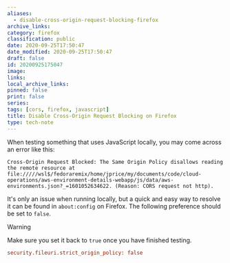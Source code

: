 ```yaml
---
aliases:
  - disable-cross-origin-request-blocking-firefox
archive_links: 
category: firefox
classification: public
date: 2020-09-25T17:50:47
date_modified: 2020-09-25T17:50:47
draft: false
id: 20200925175047
image: 
links: 
local_archive_links: 
pinned: false
print: false
series: 
tags: [cors, firefox, javascript]
title: Disable Cross-Origin Request Blocking on Firefox
type: tech-note
---
```


When testing something that uses JavaScript locally, you may come across an error like this:

```text
Cross-Origin Request Blocked: The Same Origin Policy disallows reading the remote resource at file://///wsl$/fedoraremix/home/jprice/my/documents/code/cloud-operations/aws-environment-details-webapp/js/data/aws-environments.json?_=1601052634622. (Reason: CORS request not http).
```

It's only an issue when running locally, but a quick and easy way to resolve it can be found in `about:config` on Firefox. The following preference should be set to `false`.

> [!warning]
> Make sure you set it back to `true` once you have finished testing.

```ini
security.fileuri.strict_origin_policy: false
```

